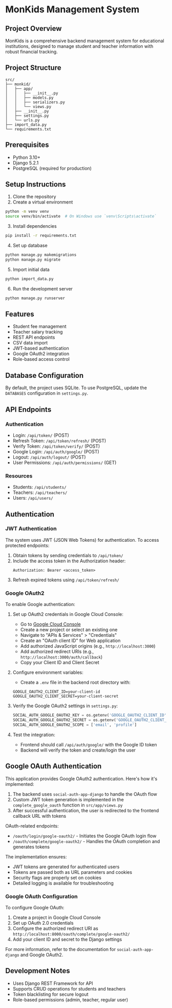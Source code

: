 # MonKids Management System

## Project Overview
MonKids is a comprehensive backend management system for educational institutions, designed to manage student and teacher information with robust financial tracking.

## Project Structure
```
src/
├── monkid/
│   ├── app/
│   │   ├── __init__.py
│   │   ├── models.py
│   │   ├── serializers.py
│   │   └── views.py
│   ├── __init__.py
│   ├── settings.py
│   └── urls.py
├── import_data.py
└── requirements.txt
```

## Prerequisites
- Python 3.10+
- Django 5.2.1
- PostgreSQL (required for production)

## Setup Instructions

1. Clone the repository
2. Create a virtual environment
```bash
python -m venv venv
source venv/bin/activate  # On Windows use `venv\Scripts\activate`
```

3. Install dependencies
```bash
pip install -r requirements.txt
```

4. Set up database
```bash
python manage.py makemigrations
python manage.py migrate
```

5. Import initial data
```bash
python import_data.py
```

6. Run the development server
```bash
python manage.py runserver
```

## Features
- Student fee management
- Teacher salary tracking
- REST API endpoints
- CSV data import
- JWT-based authentication
- Google OAuth2 integration
- Role-based access control

## Database Configuration
By default, the project uses SQLite. To use PostgreSQL, update the `DATABASES` configuration in `settings.py`.

## API Endpoints

### Authentication
- Login: `/api/token/` (POST)
- Refresh Token: `/api/token/refresh/` (POST)
- Verify Token: `/api/token/verify/` (POST)
- Google Login: `/api/auth/google/` (POST)
- Logout: `/api/auth/logout/` (POST)
- User Permissions: `/api/auth/permissions/` (GET)

### Resources
- Students: `/api/students/`
- Teachers: `/api/teachers/`
- Users: `/api/users/`

## Authentication

### JWT Authentication
The system uses JWT (JSON Web Tokens) for authentication. To access protected endpoints:

1. Obtain tokens by sending credentials to `/api/token/`
2. Include the access token in the Authorization header:
   ```
   Authorization: Bearer <access_token>
   ```
3. Refresh expired tokens using `/api/token/refresh/`

### Google OAuth2
To enable Google authentication:

1. Set up OAuth2 credentials in Google Cloud Console:
   - Go to [Google Cloud Console](https://console.cloud.google.com/)
   - Create a new project or select an existing one
   - Navigate to "APIs & Services" > "Credentials"
   - Create an "OAuth client ID" for Web application
   - Add authorized JavaScript origins (e.g., `http://localhost:3000`)
   - Add authorized redirect URIs (e.g., `http://localhost:3000/auth/callback`)
   - Copy your Client ID and Client Secret

2. Configure environment variables:
   - Create a `.env` file in the backend root directory with:
   ```
   GOOGLE_OAUTH2_CLIENT_ID=your-client-id
   GOOGLE_OAUTH2_CLIENT_SECRET=your-client-secret
   ```

3. Verify the Google OAuth2 settings in `settings.py`:
   ```python
   SOCIAL_AUTH_GOOGLE_OAUTH2_KEY = os.getenv('GOOGLE_OAUTH2_CLIENT_ID', 'your-client-id')
   SOCIAL_AUTH_GOOGLE_OAUTH2_SECRET = os.getenv('GOOGLE_OAUTH2_CLIENT_SECRET', 'your-client-secret')
   SOCIAL_AUTH_GOOGLE_OAUTH2_SCOPE = ['email', 'profile']
   ```

4. Test the integration:
   - Frontend should call `/api/auth/google/` with the Google ID token
   - Backend will verify the token and create/login the user

## Google OAuth Authentication

This application provides Google OAuth2 authentication. Here's how it's implemented:

1. The backend uses `social-auth-app-django` to handle the OAuth flow
2. Custom JWT token generation is implemented in the `complete_google_oauth` function in `src/app/views.py`
3. After successful authentication, the user is redirected to the frontend callback URL with tokens

OAuth-related endpoints:
- `/oauth/login/google-oauth2/` - Initiates the Google OAuth login flow
- `/oauth/complete/google-oauth2/` - Handles the OAuth completion and generates tokens

The implementation ensures:
- JWT tokens are generated for authenticated users
- Tokens are passed both as URL parameters and cookies
- Security flags are properly set on cookies
- Detailed logging is available for troubleshooting

### Google OAuth Configuration

To configure Google OAuth:
1. Create a project in Google Cloud Console
2. Set up OAuth 2.0 credentials
3. Configure the authorized redirect URI as `http://localhost:8000/oauth/complete/google-oauth2/`
4. Add your client ID and secret to the Django settings

For more information, refer to the documentation for `social-auth-app-django` and Google OAuth2.

## Development Notes

- Uses Django REST Framework for API
- Supports CRUD operations for students and teachers
- Token blacklisting for secure logout
- Role-based permissions (admin, teacher, regular user) 